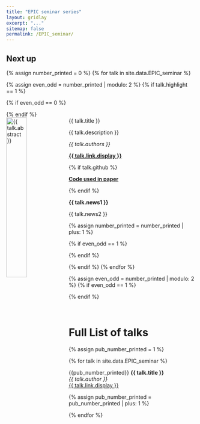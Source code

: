 ```yaml
---
title: "EPIC seminar series"
layout: gridlay
excerpt: "..."
sitemap: false
permalink: /EPIC_seminar/
---
```


## Next up

{% assign number_printed = 0 %}
{% for talk in site.data.EPIC_seminar %}

{% assign even_odd = number_printed | modulo: 2 %}
{% if talk.highlight == 1 %}

{% if even_odd == 0 %}
<div class="row">
{% endif %}

<div class="col-sm-6 clearfix">
 <div class="well">
  <meta charset="utf-8"> 
  <pubtit>{{ talk.title }}</pubtit>
  <a href="{{ talk.link.url }}" target="blank" >
     <img src="{{ site.url }}{{ site.baseurl }}/images/teampic/{{ talk.image }}"  title="{{ talk.abstract }}" class="img-responsive" width="33%" style="float: left" />
   </a>
  <p>{{ talk.description }}</p>
  <p><em>{{ talk.authors }}</em></p>
  <p><strong><a href="{{ talk.link.url }}">{{ talk.link.display }}</a></strong></p>
  {% if talk.github %}
  <p><strong><a href="{{ talk.github }}">Code used in paper</a></strong></p>
  {% endif %}
  <p class="text-danger"><strong> {{ talk.news1 }}</strong></p>
  <p> {{ talk.news2 }}</p>
 </div>
</div>

{% assign number_printed = number_printed | plus: 1 %}

{% if even_odd == 1 %}
</div>
{% endif %}

{% endif %}
{% endfor %}

{% assign even_odd = number_printed | modulo: 2 %}
{% if even_odd == 1 %}
</div>
{% endif %}

<p> &nbsp; </p>


# Full List of talks


{% assign pub_number_printed = 1 %}

{% for talk in site.data.EPIC_seminar %}
  
  {{pub_number_printed}} <b>{{ talk.title }} </b> <br />
  <em>{{ talk.author }} </em><br /><a href="{{ talk.link.url }}">{{ talk.link.display }}</a>

{% assign pub_number_printed = pub_number_printed | plus: 1 %}

{% endfor %}
